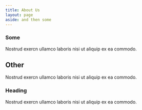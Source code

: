```yaml
---
title: About Us
layout: page
aside: and then some
---
```


<article class="grid_3">
	<h3>Some</h3>
	Nostrud exercn ullamco laboris nisi ut aliquip ex ea commodo.
</article>
<article class="grid_6">
	<h2>Other</h2>
	Nostrud exercn ullamco laboris nisi ut aliquip ex ea commodo.
</article>
<article class="grid_3">
	<h3>Heading</h3>
	Nostrud exercn ullamco laboris nisi ut aliquip ex ea commodo.
</article>

